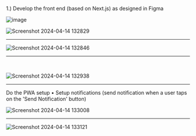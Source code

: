  1.) Develop the front end (based on Next.js) as designed in Figma

 ![image](https://github.com/Vikas-Yadav-79/Intern-Task/assets/121033913/a8b3dea8-f6dd-4ded-af48-6ec6550407a5)


![Screenshot 2024-04-14 132829](https://github.com/Vikas-Yadav-79/Intern-Task/assets/121033913/2db1f1fa-c95b-4298-b22b-f64e7fc57339)

<hr/>

![Screenshot 2024-04-14 132846](https://github.com/Vikas-Yadav-79/Intern-Task/assets/121033913/f195afdd-fbe8-407e-a8ee-25ed13fc3c7a)

<hr/>

<br/>

![Screenshot 2024-04-14 132938](https://github.com/Vikas-Yadav-79/Intern-Task/assets/121033913/fdf40927-abd2-4a9c-98c5-f311e7ecbe66)

<hr/>



 Do the PWA setup
• Setup notifications (send notification when a user taps on the 'Send Notification' button)


![Screenshot 2024-04-14 133008](https://github.com/Vikas-Yadav-79/Intern-Task/assets/121033913/cfbb73b7-0a2d-4fc7-b17c-37de8cd17776)

<hr/>

![Screenshot 2024-04-14 133121](https://github.com/Vikas-Yadav-79/Intern-Task/assets/121033913/9153950d-114c-4246-8971-c8565b6e1a2e)
